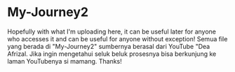 # My-Journey2
Hopefully with what I'm uploading here, it can be useful later for anyone who accesses it and can be useful for anyone without exception!
Semua file yang berada di "My-Journey2" sumbernya berasal dari YouTube "Dea Afrizal. Jika ingin mengetahui seluk beluk prosesnya bisa berkunjung ke laman YouTubenya si mamang. Thanks!

